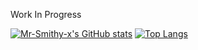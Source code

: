Work In Progress

[![Mr-Smithy-x's GitHub stats](https://github-readme-stats.vercel.app/api?username=Mr-Smithy-x)](https://github.com/anuraghazra/github-readme-stats)
[![Top Langs](https://github-readme-stats.vercel.app/api/top-langs/?username=Mr-Smithy-x)](https://github.com/anuraghazra/github-readme-stats)
